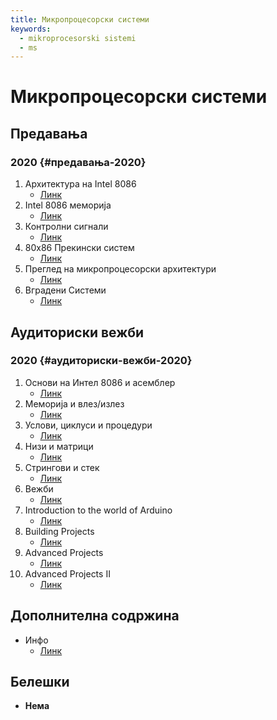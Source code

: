 ```yaml
---
title: Микропроцесорски системи
keywords:
  - mikroprocesorski sistemi
  - ms
---
```


# Микропроцесорски системи

## Предавања

### 2020 {#предавања-2020}

1. Архитектура на Intel 8086
   - [Линк](https://bbb-lb.finki.ukim.mk/playback/presentation/2.3/eb65fd031cda72e8c69dfae95eddb8ce969a5c40-1602832259645?meetingId=eb65fd031cda72e8c69dfae95eddb8ce969a5c40-1602832259645)
2. Intel 8086 меморија
   - [Линк](https://bbb-lb.finki.ukim.mk/playback/presentation/2.3/bff33cbcf1fab79e75f6c48d203f96096ae13226-1603180809415?meetingId=bff33cbcf1fab79e75f6c48d203f96096ae13226-1603180809415)
3. Контролни сигнали
   - [Линк](https://bbb-lb.finki.ukim.mk/playback/presentation/2.3/ba6d38f10c9e30838c893c4a79c2188820c038e5-1603789184987?meetingId=ba6d38f10c9e30838c893c4a79c2188820c038e5-1603789184987)
4. 80x86 Прекински систем
   - [Линк](https://bbb-lb.finki.ukim.mk/playback/presentation/2.3/9933e0a4aa5f784e1df13adc012005f833b8f69d-1604394009392?meetingId=9933e0a4aa5f784e1df13adc012005f833b8f69d-1604394009392)
5. Преглед на микропроцесорски архитектури
   - [Линк](https://bbb-lb.finki.ukim.mk/playback/presentation/2.3/2be62382cd32b0aa16f419963bf703f0f630e651-1604998494187?meetingId=2be62382cd32b0aa16f419963bf703f0f630e651-1604998494187)
6. Вградени Системи
   - [Линк](https://bbb-lb.finki.ukim.mk/playback/presentation/2.3/20602fe13532ba292db2fbd22539e4843f54c027-1608022807272?meetingId=20602fe13532ba292db2fbd22539e4843f54c027-1608022807272)

## Аудиториски вежби

### 2020 {#аудиториски-вежби-2020}

1. Основи на Интел 8086 и асемблер
   - [Линк](https://bbb-lb.finki.ukim.mk/playback/presentation/2.3/eb65fd031cda72e8c69dfae95eddb8ce969a5c40-1602832259645?meetingId=eb65fd031cda72e8c69dfae95eddb8ce969a5c40-1602832259645)
2. Меморија и влез/излез
   - [Линк](https://bbb-lb.finki.ukim.mk/playback/presentation/2.3/bff33cbcf1fab79e75f6c48d203f96096ae13226-1603180809415?meetingId=bff33cbcf1fab79e75f6c48d203f96096ae13226-1603180809415)
3. Услови, циклуси и процедури
   - [Линк](https://bbb-lb.finki.ukim.mk/playback/presentation/2.3/ba6d38f10c9e30838c893c4a79c2188820c038e5-1603789184987?meetingId=ba6d38f10c9e30838c893c4a79c2188820c038e5-1603789184987)
4. Низи и матрици
   - [Линк](https://bbb-lb.finki.ukim.mk/playback/presentation/2.3/9933e0a4aa5f784e1df13adc012005f833b8f69d-1604394009392?meetingId=9933e0a4aa5f784e1df13adc012005f833b8f69d-1604394009392)
5. Стрингови и стек
   - [Линк](https://bbb-lb.finki.ukim.mk/playback/presentation/2.3/2be62382cd32b0aa16f419963bf703f0f630e651-1604998494187?meetingId=2be62382cd32b0aa16f419963bf703f0f630e651-1604998494187)
6. Вежби
   - [Линк](https://bbb-lb.finki.ukim.mk/playback/presentation/2.3/8ab95d091b9f24c2a253218ad03c41aa9c56016b-1605603623323?meetingId=8ab95d091b9f24c2a253218ad03c41aa9c56016b-1605603623323)
7. Introduction to the world of Arduino
   - [Линк](https://bbb-lb.finki.ukim.mk/playback/presentation/2.3/592ca2a454d2564249e9a488d05b7a51f9290c44-1606820408345?meetingId=592ca2a454d2564249e9a488d05b7a51f9290c44-1606820408345)
8. Building Projects
   - [Линк](https://bbb-lb.finki.ukim.mk/playback/presentation/2.3/608a77d613607cea51f7596df550c00b6246ff55-1608030008168?meetingId=608a77d613607cea51f7596df550c00b6246ff55-1608030008168)
9. Advanced Projects
   - [Линк](https://bbb-lb.finki.ukim.mk/playback/presentation/2.3/33d80d2c990fce3d3c420f8e2d97eb5bc6c2558a-1608636721165?meetingId=33d80d2c990fce3d3c420f8e2d97eb5bc6c2558a-1608636721165)
10. Advanced Projects II
    - [Линк](https://bbb-lb.finki.ukim.mk/playback/presentation/2.3/8f2731ea5751c4b8b14d00903277f19d37da7483-1609240510683?meetingId=8f2731ea5751c4b8b14d00903277f19d37da7483-1609240510683)

## Дополнителна содржина

- Инфо
  - [Линк](https://i.imgur.com/9xbendo.png)

## Белешки

- **Нема**
